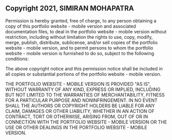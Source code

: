 ## Copyright 2021, SIMIRAN MOHAPATRA

Permission is hereby granted, free of charge, to any person obtaining a copy of this portfolio website - mobile version and associated documentation files, to deal in the portfolio website - mobile version without restriction, including without limitation the rights to use, copy, modify, merge, publish, distribute, sublicense, and/or sell copies of the portfolio website - mobile version, and to permit persons to whom the portfolio website - mobile version is furnished to do so, subject to the following conditions:

The above copyright notice and this permission notice shall be included in all copies or substantial portions of the portfolio website - mobile version.

THE PORTFOLIO WEBSITE - MOBILE VERSION IS PROVIDED "AS IS", WITHOUT WARRANTY OF ANY KIND, EXPRESS OR IMPLIED, INCLUDING BUT NOT LIMITED TO THE WARRANTIES OF MERCHANTABILITY, FITNESS FOR A PARTICULAR PURPOSE AND NONINFRINGEMENT. IN NO EVENT SHALL THE AUTHORS OR COPYRIGHT HOLDERS BE LIABLE FOR ANY CLAIM, DAMAGES OR OTHER LIABILITY, WHETHER IN AN ACTION OF CONTRACT, TORT OR OTHERWISE, ARISING FROM, OUT OF OR IN CONNECTION WITH THE PORTFOLIO WEBSITE - MOBILE VERSION OR THE USE OR OTHER DEALINGS IN THE PORTFOLIO WEBSITE - MOBILE VERSION.
